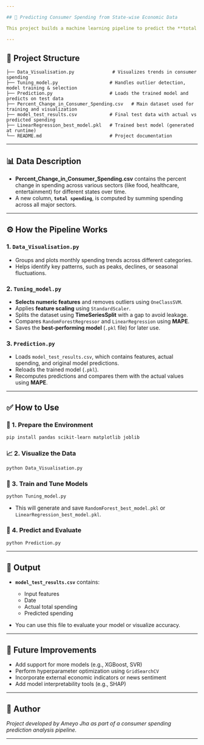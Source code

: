 ```yaml
---

## 🧠 Predicting Consumer Spending from State-wise Economic Data

This project builds a machine learning pipeline to predict the **total spending** of consumers based on state-wise historical economic data. It includes **data visualization**, **outlier handling**, **model tuning**, and **final prediction** using the best model.

---
```


## 📁 Project Structure

```plaintext
├── Data_Visualisation.py              # Visualizes trends in consumer spending
├── Tuning_model.py                   # Handles outlier detection, model training & selection
├── Prediction.py                     # Loads the trained model and predicts on test data
├── Percent_Change_in_Consumer_Spending.csv   # Main dataset used for training and visualization
├── model_test_results.csv            # Final test data with actual vs predicted spending
├── LinearRegression_best_model.pkl   # Trained best model (generated at runtime)
└── README.md                         # Project documentation
```

---

## 📊 Data Description

* **Percent\_Change\_in\_Consumer\_Spending.csv** contains the percent change in spending across various sectors (like food, healthcare, entertainment) for different states over time.
* A new column, **`total spending`**, is computed by summing spending across all major sectors.

---

## ⚙️ How the Pipeline Works

### 1. `Data_Visualisation.py`

* Groups and plots monthly spending trends across different categories.
* Helps identify key patterns, such as peaks, declines, or seasonal fluctuations.

### 2. `Tuning_model.py`

* **Selects numeric features** and removes outliers using `OneClassSVM`.
* Applies **feature scaling** using `StandardScaler`.
* Splits the dataset using **TimeSeriesSplit** with a gap to avoid leakage.
* Compares `RandomForestRegressor` and `LinearRegression` using **MAPE**.
* Saves the **best-performing model** (`.pkl` file) for later use.

### 3. `Prediction.py`

* Loads `model_test_results.csv`, which contains features, actual spending, and original model predictions.
* Reloads the trained model (`.pkl`).
* Recomputes predictions and compares them with the actual values using **MAPE**.

---

## ✅ How to Use

### 🔧 1. Prepare the Environment

```bash
pip install pandas scikit-learn matplotlib joblib
```

### 📈 2. Visualize the Data

```bash
python Data_Visualisation.py
```

### 🤖 3. Train and Tune Models

```bash
python Tuning_model.py
```

* This will generate and save `RandomForest_best_model.pkl` or `LinearRegression_best_model.pkl`.

### 🧪 4. Predict and Evaluate

```bash
python Prediction.py
```

---

## 📄 Output

* **`model_test_results.csv`** contains:

  * Input features
  * Date
  * Actual total spending
  * Predicted spending
* You can use this file to evaluate your model or visualize accuracy.

---

## 📝 Future Improvements

* Add support for more models (e.g., XGBoost, SVR)
* Perform hyperparameter optimization using `GridSearchCV`
* Incorporate external economic indicators or news sentiment
* Add model interpretability tools (e.g., SHAP)

---

## 🧠 Author

*Project developed by Ameyo Jha as part of a consumer spending prediction analysis pipeline.*

---
